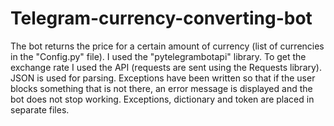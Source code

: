 # Telegram-currency-converting-bot
The bot returns the price for a certain amount of currency (list of currencies in the "Config.py" file).
I used the "pytelegrambotapi" library.
To get the exchange rate I used the API (requests are sent using the Requests library).
JSON is used for parsing.
Exceptions have been written so that if the user blocks something that is not there, an error message is displayed and the bot does not stop working.
Exceptions, dictionary and token are placed in separate files.
